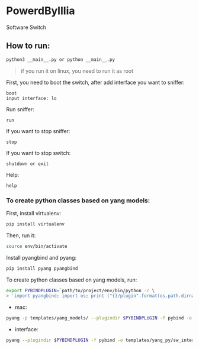 # PowerdByIllia
Software Switch

## How to run:
```bash
python3 __main__.py or python __main__.py
```
>if you run it on linux, you need to run it as root

First, you need to boot the switch, after add interface you want to sniffer:
```
boot
input interface: lo
```
Run sniffer:
```
run
```
If you want to stop sniffer:
```
stop
```
If you want to stop switch:
```
shutdown or exit
```
Help:
```
help
```

### To create python classes based on yang models:

First, install virtualenv:
```bash
pip install virtualenv
```

Then, run it:
```bash
source env/bin/activate
```
Install pyangbind and pyang:
```bash
pip install pyang pyangbind
```

To create python classes based on yang models, run:
```bash
export PYBINDPLUGIN=`path/to/project/env/bin/python -c \
> 'import pyangbind; import os; print ("{}/plugin".format(os.path.dirname(pyangbind.__file__)))'`
```
- mac:
```bash
pyang -p templates/yang_models/ --plugindir $PYBINDPLUGIN -f pybind -o templates/yang_py/sw_mac_table.py templates/yang_models/mac-table.yang
```
- interface:
```bash
pyang --plugindir $PYBINDPLUGIN -f pybind -o templates/yang_py/sw_interface.py templates/yang_models/interface.yang
```


